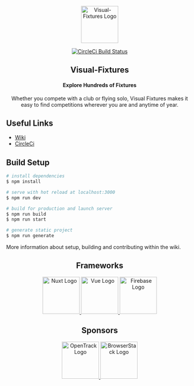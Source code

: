 <!-- Logo -->
<p align="center">
  <a href="https://www.visual-fixtures.com/"  rel="noopener noreferrer">
    <img width="100" src="https://firebasestorage.googleapis.com/v0/b/visualfixtures.appspot.com/o/github%2Fvisual-fixtures-logo.png?alt=media&token=8659889a-fdf4-4bfe-a999-c56ac96f9161" alt="Visual-Fixtures Logo">
  </a>
</p>

<!-- Build Status -->
<p align="center">
  <a href="https://app.circleci.com/pipelines/github/bradleytenuta">
    <img src="https://circleci.com/gh/bradleytenuta/visualfixtures.svg?style=svg" alt="CircleCi Build Status">
  </a>
</p>

<!-- Title -->
<h2 align="center">Visual-Fixtures</h2>

<!-- Intro -->
<h4 align="center">Explore Hundreds of Fixtures</h4>
<p align="center">Whether you compete with a club or flying solo, Visual Fixtures makes it easy to find competitions wherever you are and anytime of year.</p>

<!-- Useful Links -->
<h2>Useful Links</h2>
<ul>
  <li>
    <a href="https://github.com/bradleytenuta/visualfixtures/wiki">Wiki</a>
  </li>
  <li>
    <a href="https://app.circleci.com/pipelines/github/bradleytenuta">CircleCi</a>
  </li>
</ul>

<!-- Build Setup -->
<h2>Build Setup</h2>

```bash
# install dependencies
$ npm install

# serve with hot reload at localhost:3000
$ npm run dev

# build for production and launch server
$ npm run build
$ npm run start

# generate static project
$ npm run generate
```

<p>More information about setup, building and contributing within the wiki.</p>

<!-- Frameworks -->
<h2 align="center">Frameworks</h2>
<p align="center">
  <a href="https://nuxtjs.org/">
    <img width="100" src="https://firebasestorage.googleapis.com/v0/b/visualfixtures.appspot.com/o/github%2Fnuxt-logo.png?alt=media&token=bf050a59-5fd8-4e5b-8b0e-7338d98d41e2" alt="Nuxt Logo">
  </a>
  <a href="https://vuejs.org/">
    <img width="100" src="https://firebasestorage.googleapis.com/v0/b/visualfixtures.appspot.com/o/github%2Fvuejs-logo.png?alt=media&token=17c1df5b-fae9-4404-a3d6-ff50ada26310" alt="Vue Logo">
  </a>
  <a href="https://firebase.google.com/">
    <img width="100" src="https://firebasestorage.googleapis.com/v0/b/visualfixtures.appspot.com/o/github%2Ffirebase-logo.png?alt=media&token=32b36096-350c-4bec-8d50-9f1bca34b0e3" alt="Firebase Logo">
  </a>
</p>

<!-- Sponsors -->
<h2 align="center">Sponsors</h2>
<p align="center">
  <a href="https://opentrack.run/">
    <img width="100" src="https://firebasestorage.googleapis.com/v0/b/visualfixtures.appspot.com/o/github%2Fopentrack-logo.png?alt=media&token=f32dc243-a0e2-4279-819f-52fb21e951c5" alt="OpenTrack Logo">
  </a>
  <a href="https://www.browserstack.com/">
    <img width="100" src="https://firebasestorage.googleapis.com/v0/b/visualfixtures.appspot.com/o/github%2Fbrowserstack-logo.png?alt=media&token=c60a1941-78a5-4b5b-af97-b32825753319" alt="BrowserStack Logo">
  </a>
</p>
